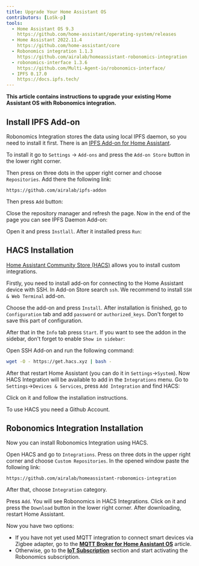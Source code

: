 ```yaml
---
title: Upgrade Your Home Assistant OS
contributors: [LoSk-p]
tools:   
  - Home Assistant OS 9.3
    https://github.com/home-assistant/operating-system/releases
  - Home Assistant 2022.11.4
    https://github.com/home-assistant/core
  - Robonomics integration 1.1.3
    https://github.com/airalab/homeassistant-robonomics-integration
  - robonomics-interface 1.3.6
    https://github.com/Multi-Agent-io/robonomics-interface/
  - IPFS 0.17.0
    https://docs.ipfs.tech/
---
```


**This article contains instructions to upgrade your existing Home Assistant OS with Robonomics integration.**

## Install IPFS Add-on

<robo-wiki-note type="okay">

  Robonomics Integration stores the data using local IPFS daemon, so you need to install it first. There is an [IPFS Add-on for Home Assistant](https://github.com/airalab/ipfs-addon).

</robo-wiki-note>

To install it go to `Settings` -> `Add-ons` and press the `Add-on Store` button in the lower right corner.

<robo-wiki-picture src="home-assistant/add-ons.jpg" />


Then press on three dots in the upper right corner and choose `Repositories`. Add there the following link:

<code-helper copy>

```
https://github.com/airalab/ipfs-addon
```

</code-helper>

Then press `Add` button:

<robo-wiki-picture src="home-assistant/add-addon-repo.jpg" />

Close the repository manager and refresh the page. Now in the end of the page you can see IPFS Daemon Add-on:

<robo-wiki-picture src="home-assistant/added-addon.jpg" />

Open it and press `Instlall`. After it installed press `Run`:

<robo-wiki-picture src="home-assistant/ipfs-addon-running.jpg" />

## HACS Installation

[Home Assistant Community Store (HACS)](https://hacs.xyz/) allows you to install custom integrations.

Firstly, you need to install add-on for connecting to the Home Assistant device with SSH. In Add-on Store search `ssh`. We recommend to install `SSH & Web Terminal` add-on.

<robo-wiki-picture src="home-assistant/ssh-addons.jpg" />

Choose the add-on and press `Install`. After installation is finished, go to `Configuration` tab and add `password` or `authorized_keys`. Don't forget to save this part of configuration.

<robo-wiki-picture src="home-assistant/ssh-configuration.jpg" />

After that in the `Info` tab press `Start`. If you want to see the addon in the sidebar, don't forget to enable `Show in sidebar`:

<robo-wiki-picture src="home-assistant/ssh-addon-running.jpg" />

Open SSH Add-on and run the following command:

<code-helper copy additionalLine="Hass Command Line">

```bash
wget -O - https://get.hacs.xyz | bash -
```

</code-helper>

<robo-wiki-picture src="home-assistant/ssh-install-hacs.jpg" />

After that restart Home Assistant (you can do it in `Settings`->`System`). Now HACS Integration will be available to add in the `Integrations` menu. Go to `Settings`->`Devices & Services`, press `Add Integration` and find HACS:

<robo-wiki-picture src="home-assistant/hacs-integration.jpg" />

Click on it and follow the installation instructions. 

<robo-wiki-note type="warning" title="DISCLAIMER">

  To use HACS you need a Github Account.

</robo-wiki-note>

## Robonomics Integration Installation

Now you can install Robonomics Integration using HACS.

Open HACS and go to `Integrations`. Press on three dots in the upper right corner and choose `Custom Repositories`. In the opened window paste the following link:

<code-helper copy>

```
https://github.com/airalab/homeassistant-robonomics-integration
```

</code-helper>

After that, choose `Integration` category.

<robo-wiki-picture src="home-assistant/hacs-robonomics.jpg" />

Press `Add`. You will see Robonomics in HACS Integrations. Click on it and press the `Download` button in the lower right corner. After downloading, restart Home Assistant.

<robo-wiki-picture src="home-assistant/robonomics-download.jpg" />

Now you have two options:

- If you have not yet used MQTT integration to connect smart devices via Zigbee adapter, go to the [**MQTT Broker for Home Assistant OS**](/docs/mqtt-hassos) article.
- Otherwise, go to the [**IoT Subscription**](/docs/sub-activate) section and start activating the Robonomics subscription.
